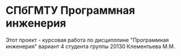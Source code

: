 # СПбГМТУ Программная инженерия
Этот проект - курсовая работа по дисципллине "Программная инженерия" вариант 4 студента группы 20130 Клементьева М.М.
